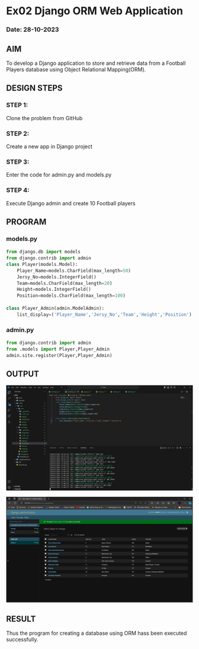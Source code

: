 # Ex02 Django ORM Web Application
### Date: 28-10-2023

## AIM
To develop a Django application to store and retrieve data from a Football Players database using Object Relational Mapping(ORM).


## DESIGN STEPS

### STEP 1:
Clone the problem from GitHub

### STEP 2:
Create a new app in Django project

### STEP 3:
Enter the code for admin.py and models.py

### STEP 4:
Execute Django admin and create 10 Football players

## PROGRAM

### models.py
```py
from django.db import models
from django.contrib import admin
class Player(models.Model):
    Player_Name=models.CharField(max_length=50)
    Jersy_No=models.IntegerField()
    Team=models.CharField(max_length=20)
    Height=models.IntegerField()
    Position=models.CharField(max_length=100)

class Player_Admin(admin.ModelAdmin):
    list_display=('Player_Name','Jersy_No','Team','Height','Position')

```

### admin.py
```py
from django.contrib import admin
from .models import Player,Player_Admin
admin.site.register(Player,Player_Admin)
```

## OUTPUT

![Alt text](image.png)

![Alt text](image-1.png)

## RESULT
Thus the program for creating a database using ORM hass been executed successfully.
